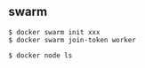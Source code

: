 ## swarm

```
$ docker swarm init xxx
$ docker swarm join-token worker
```

```
$ docker node ls
```